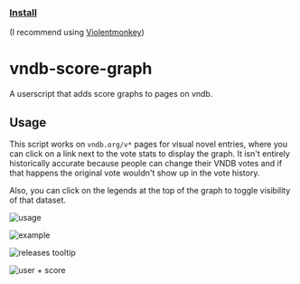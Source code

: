 ### [Install](https://github.com/MarvNC/vndb-score-graph/raw/master/vndb-score-graph.user.js)

(I recommend using [Violentmonkey](https://violentmonkey.github.io/))

# vndb-score-graph

A userscript that adds score graphs to pages on vndb.

## Usage

This script works on `vndb.org/v*` pages for visual novel entries, where you can click on a link next to the vote stats to display the graph. It isn't entirely historically accurate because people can change their VNDB votes and if that happens the original vote wouldn't show up in the vote history.

Also, you can click on the legends at the top of the graph to toggle visibility of that dataset.

![usage](https://files.catbox.moe/u1hohw.png)

![example](https://files.catbox.moe/r7hsf6.png)

![releases tooltip](https://user-images.githubusercontent.com/17340496/120266378-9ce28900-c256-11eb-91fe-33aaa714e1da.png)

![user + score](https://files.catbox.moe/1fefhn.png)
